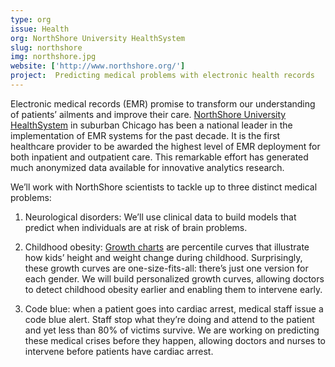 ```yaml
---
type: org
issue: Health
org: NorthShore University HealthSystem
slug: northshore
img: northshore.jpg
website: ['http://www.northshore.org/']
project:  Predicting medical problems with electronic health records
---
```


Electronic medical records (EMR) promise to transform our understanding of patients’ ailments and improve their care. [NorthShore University HealthSystem](http://www.northshore.org/) in suburban Chicago has been a national leader in the implementation of EMR systems for the past decade. It is the first healthcare provider to be awarded the highest level of EMR deployment for both inpatient and outpatient care. This remarkable effort has generated much anonymized data available for innovative analytics research.

We’ll work with NorthShore scientists to tackle up to three distinct medical problems:

1. Neurological disorders: We’ll use clinical data to build models that predict when individuals are at risk of brain problems.
 
2. Childhood obesity: [Growth charts](http://www.chartsgraphsdiagrams.com/HealthCharts/images/growth-2-20-boys.png) are percentile curves that illustrate how kids’ height and weight change during childhood. Surprisingly, these growth curves are one-size-fits-all: there’s just one version for each gender. We will build personalized growth curves, allowing doctors to detect childhood obesity earlier and enabling them to intervene early.

3. Code blue: when a patient goes into cardiac arrest, medical staff issue a code blue alert. Staff stop what they’re doing and attend to the patient and yet less than 80% of victims survive. We are working on predicting these medical crises before they happen, allowing doctors and nurses to intervene before patients have cardiac arrest.